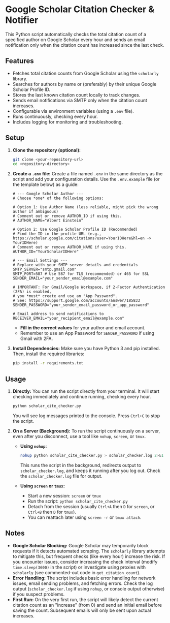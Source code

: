 # Google Scholar Citation Checker & Notifier

This Python script automatically checks the total citation count of a specified author on Google Scholar every hour and sends an email notification only when the citation count has increased since the last check.

## Features

*   Fetches total citation counts from Google Scholar using the `scholarly` library.
*   Searches for authors by name or (preferably) by their unique Google Scholar Profile ID.
*   Stores the last known citation count locally to track changes.
*   Sends email notifications via SMTP only when the citation count increases.
*   Configurable via environment variables (using a `.env` file).
*   Runs continuously, checking every hour.
*   Includes logging for monitoring and troubleshooting.

## Setup

1.  **Clone the repository (optional):**
    ```bash
    git clone <your-repository-url>
    cd <repository-directory>
    ```

2.  **Create a `.env` file:**
    Create a file named `.env` in the same directory as the script and add your configuration details. Use the `.env.example` file (or the template below) as a guide:

    ```dotenv
    # --- Google Scholar Author ---
    # Choose *one* of the following options:

    # Option 1: Use Author Name (less reliable, might pick the wrong author if ambiguous)
    # Comment out or remove AUTHOR_ID if using this.
    # AUTHOR_NAME="Albert Einstein" 

    # Option 2: Use Google Scholar Profile ID (Recommended)
    # Find the ID in the profile URL (e.g., https://scholar.google.com/citations?user=YourIDHere&hl=en -> YourIDHere)
    # Comment out or remove AUTHOR_NAME if using this.
    AUTHOR_ID="YourScholarIDHere" 

    # --- Email Settings ---
    # Replace with your SMTP server details and credentials
    SMTP_SERVER="smtp.gmail.com" 
    SMTP_PORT=587 # Use 587 for TLS (recommended) or 465 for SSL
    SENDER_EMAIL="your_sender_email@example.com"

    # IMPORTANT: For Gmail/Google Workspace, if 2-Factor Authentication (2FA) is enabled, 
    # you *must* create and use an "App Password". 
    # See: https://support.google.com/accounts/answer/185833
    SENDER_PASSWORD="your_sender_email_password_or_app_password" 

    # Email address to send notifications to
    RECEIVER_EMAIL="your_recipient_email@example.com" 
    ```
    *   **Fill in the correct values** for your author and email account.
    *   Remember to use an App Password for `SENDER_PASSWORD` if using Gmail with 2FA.

3.  **Install Dependencies:**
    Make sure you have Python 3 and pip installed. Then, install the required libraries:
    ```bash
    pip install -r requirements.txt
    ```

## Usage

1.  **Directly:**
    You can run the script directly from your terminal. It will start checking immediately and continue running, checking every hour.
    ```bash
    python scholar_cite_checker.py
    ```
    You will see log messages printed to the console. Press `Ctrl+C` to stop the script.

2.  **On a Server (Background):**
    To run the script continuously on a server, even after you disconnect, use a tool like `nohup`, `screen`, or `tmux`.

    *   **Using `nohup`:**
        ```bash
        nohup python scholar_cite_checker.py > scholar_checker.log 2>&1 &
        ```
        This runs the script in the background, redirects output to `scholar_checker.log`, and keeps it running after you log out. Check the `scholar_checker.log` file for output.

    *   **Using `screen` or `tmux`:**
        -   Start a new session: `screen` or `tmux`
        -   Run the script: `python scholar_cite_checker.py`
        -   Detach from the session (usually `Ctrl+A` then `D` for `screen`, or `Ctrl+B` then `D` for `tmux`).
        -   You can reattach later using `screen -r` or `tmux attach`.

## Notes

*   **Google Scholar Blocking:** Google Scholar may temporarily block requests if it detects automated scraping. The `scholarly` library attempts to mitigate this, but frequent checks (like every hour) increase the risk. If you encounter issues, consider increasing the check interval (modify `time.sleep(3600)` in the script) or investigate using proxies with `scholarly` (see commented-out code in `get_citation_count`).
*   **Error Handling:** The script includes basic error handling for network issues, email sending problems, and fetching errors. Check the log output (`scholar_checker.log` if using `nohup`, or console output otherwise) if you suspect problems.
*   **First Run:** On the very first run, the script will likely detect the current citation count as an "increase" (from 0) and send an initial email before saving the count. Subsequent emails will only be sent upon actual increases. 